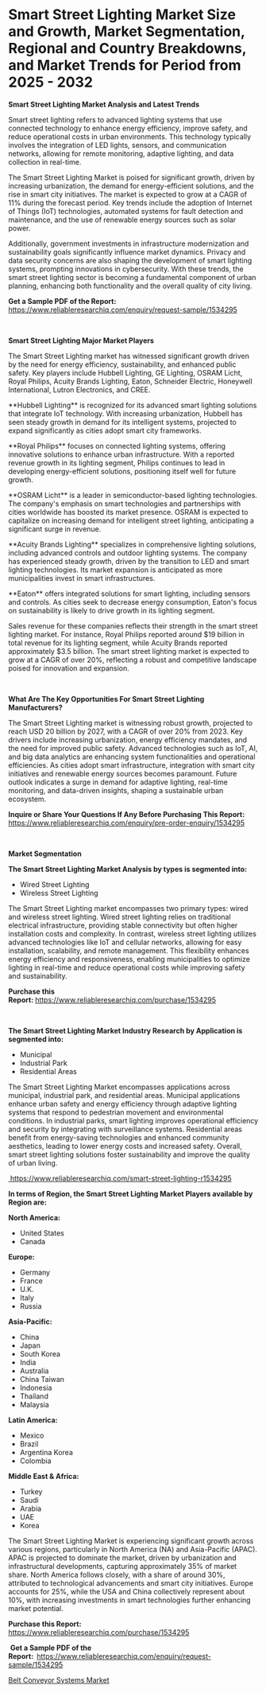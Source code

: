 <p><h1>Smart Street Lighting Market Size and Growth, Market Segmentation, Regional and Country Breakdowns, and Market Trends for Period from 2025 -  2032</h1></p><p><strong>Smart Street Lighting Market Analysis and Latest Trends</strong></p>
<p><p>Smart street lighting refers to advanced lighting systems that use connected technology to enhance energy efficiency, improve safety, and reduce operational costs in urban environments. This technology typically involves the integration of LED lights, sensors, and communication networks, allowing for remote monitoring, adaptive lighting, and data collection in real-time.</p><p>The Smart Street Lighting Market is poised for significant growth, driven by increasing urbanization, the demand for energy-efficient solutions, and the rise in smart city initiatives. The market is expected to grow at a CAGR of 11% during the forecast period. Key trends include the adoption of Internet of Things (IoT) technologies, automated systems for fault detection and maintenance, and the use of renewable energy sources such as solar power. </p><p>Additionally, government investments in infrastructure modernization and sustainability goals significantly influence market dynamics. Privacy and data security concerns are also shaping the development of smart lighting systems, prompting innovations in cybersecurity. With these trends, the smart street lighting sector is becoming a fundamental component of urban planning, enhancing both functionality and the overall quality of city living.</p></p>
<p><strong>Get a Sample PDF of the Report:&nbsp;</strong> <a href="https://www.reliableresearchiq.com/enquiry/request-sample/1534295?utm_campaign=3058&utm_medium=2&utm_source=Github&utm_content=ia&utm_term=08042025&utm_id=smart-street-lighting">https://www.reliableresearchiq.com/enquiry/request-sample/1534295</a></p>
<p>&nbsp;</p>
<p><strong>Smart Street Lighting Major Market Players</strong></p>
<p><p>The Smart Street Lighting market has witnessed significant growth driven by the need for energy efficiency, sustainability, and enhanced public safety. Key players include Hubbell Lighting, GE Lighting, OSRAM Licht, Royal Philips, Acuity Brands Lighting, Eaton, Schneider Electric, Honeywell International, Lutron Electronics, and CREE.</p><p>**Hubbell Lighting** is recognized for its advanced smart lighting solutions that integrate IoT technology. With increasing urbanization, Hubbell has seen steady growth in demand for its intelligent systems, projected to expand significantly as cities adopt smart city frameworks.</p><p>**Royal Philips** focuses on connected lighting systems, offering innovative solutions to enhance urban infrastructure. With a reported revenue growth in its lighting segment, Philips continues to lead in developing energy-efficient solutions, positioning itself well for future growth.</p><p>**OSRAM Licht** is a leader in semiconductor-based lighting technologies. The company's emphasis on smart technologies and partnerships with cities worldwide has boosted its market presence. OSRAM is expected to capitalize on increasing demand for intelligent street lighting, anticipating a significant surge in revenue.</p><p>**Acuity Brands Lighting** specializes in comprehensive lighting solutions, including advanced controls and outdoor lighting systems. The company has experienced steady growth, driven by the transition to LED and smart lighting technologies. Its market expansion is anticipated as more municipalities invest in smart infrastructures.</p><p>**Eaton** offers integrated solutions for smart lighting, including sensors and controls. As cities seek to decrease energy consumption, Eaton's focus on sustainability is likely to drive growth in its lighting segment.</p><p>Sales revenue for these companies reflects their strength in the smart street lighting market. For instance, Royal Philips reported around $19 billion in total revenue for its lighting segment, while Acuity Brands reported approximately $3.5 billion. The smart street lighting market is expected to grow at a CAGR of over 20%, reflecting a robust and competitive landscape poised for innovation and expansion.</p></p>
<p>&nbsp;</p>
<p><strong>What Are The Key Opportunities For Smart Street Lighting Manufacturers?</strong></p>
<p><p>The Smart Street Lighting market is witnessing robust growth, projected to reach USD 20 billion by 2027, with a CAGR of over 20% from 2023. Key drivers include increasing urbanization, energy efficiency mandates, and the need for improved public safety. Advanced technologies such as IoT, AI, and big data analytics are enhancing system functionalities and operational efficiencies. As cities adopt smart infrastructure, integration with smart city initiatives and renewable energy sources becomes paramount. Future outlook indicates a surge in demand for adaptive lighting, real-time monitoring, and data-driven insights, shaping a sustainable urban ecosystem.</p></p>
<p><strong>Inquire or Share Your Questions If Any Before Purchasing This Report:</strong> <a href="https://www.reliableresearchiq.com/enquiry/pre-order-enquiry/1534295?utm_campaign=3058&utm_medium=2&utm_source=Github&utm_content=ia&utm_term=08042025&utm_id=smart-street-lighting">https://www.reliableresearchiq.com/enquiry/pre-order-enquiry/1534295</a></p>
<p>&nbsp;</p>
<p><strong>Market Segmentation</strong></p>
<p><strong>The Smart Street Lighting Market Analysis by types is segmented into:</strong></p>
<p><ul><li>Wired Street Lighting</li><li>Wireless Street Lighting</li></ul></p>
<p><p>The Smart Street Lighting market encompasses two primary types: wired and wireless street lighting. Wired street lighting relies on traditional electrical infrastructure, providing stable connectivity but often higher installation costs and complexity. In contrast, wireless street lighting utilizes advanced technologies like IoT and cellular networks, allowing for easy installation, scalability, and remote management. This flexibility enhances energy efficiency and responsiveness, enabling municipalities to optimize lighting in real-time and reduce operational costs while improving safety and sustainability.</p></p>
<p><strong>Purchase this Report:&nbsp;</strong><a href="https://www.reliableresearchiq.com/purchase/1534295?utm_campaign=3058&utm_medium=2&utm_source=Github&utm_content=ia&utm_term=08042025&utm_id=smart-street-lighting">https://www.reliableresearchiq.com/purchase/1534295</a></p>
<p>&nbsp;</p>
<p><strong>The Smart Street Lighting Market Industry Research by Application is segmented into:</strong></p>
<p><ul><li>Municipal</li><li>Industrial Park</li><li>Residential Areas</li></ul></p>
<p><p>The Smart Street Lighting Market encompasses applications across municipal, industrial park, and residential areas. Municipal applications enhance urban safety and energy efficiency through adaptive lighting systems that respond to pedestrian movement and environmental conditions. In industrial parks, smart lighting improves operational efficiency and security by integrating with surveillance systems. Residential areas benefit from energy-saving technologies and enhanced community aesthetics, leading to lower energy costs and increased safety. Overall, smart street lighting solutions foster sustainability and improve the quality of urban living.</p></p>
<p><a href="https://www.reliableresearchiq.com/smart-street-lighting-r1534295?utm_campaign=3058&utm_medium=2&utm_source=Github&utm_content=ia&utm_term=08042025&utm_id=smart-street-lighting">&nbsp;https://www.reliableresearchiq.com/smart-street-lighting-r1534295</a></p>
<p><strong>In terms of Region, the Smart Street Lighting Market Players available by Region are:</strong></p>
<p>
    <p> <strong> North America: </strong>
        <ul>
            <li>United States</li>
            <li>Canada</li>
        </ul>
        </p> 
    <p> <strong> Europe: </strong>
        <ul>
            <li>Germany</li>
            <li>France</li>
            <li>U.K.</li>
            <li>Italy</li>
            <li>Russia</li>
        </ul>
        </p> 
    <p> <strong> Asia-Pacific: </strong>
        <ul>
            <li>China</li>
            <li>Japan</li>
            <li>South Korea</li>
            <li>India</li>
            <li>Australia</li>
            <li>China Taiwan</li>
            <li>Indonesia</li>
            <li>Thailand</li>
            <li>Malaysia</li>
        </ul>
        </p> 
    <p> <strong> Latin America: </strong>
        <ul>
            <li>Mexico</li>
            <li>Brazil</li>
            <li>Argentina Korea</li>
            <li>Colombia</li>
        </ul>
        </p> 
    <p> <strong> Middle East & Africa: </strong>
        <ul>
            <li>Turkey</li>
            <li>Saudi</li>
            <li>Arabia</li>
            <li>UAE</li>
            <li>Korea</li>
        </ul>
    </p>
    </p>
<p><p>The Smart Street Lighting Market is experiencing significant growth across various regions, particularly in North America (NA) and Asia-Pacific (APAC). APAC is projected to dominate the market, driven by urbanization and infrastructural developments, capturing approximately 35% of market share. North America follows closely, with a share of around 30%, attributed to technological advancements and smart city initiatives. Europe accounts for 25%, while the USA and China collectively represent about 10%, with increasing investments in smart technologies further enhancing market potential.</p></p>
<p><strong>Purchase this Report: </strong><a href="https://www.reliableresearchiq.com/purchase/1534295?utm_campaign=3058&utm_medium=2&utm_source=Github&utm_content=ia&utm_term=08042025&utm_id=smart-street-lighting">https://www.reliableresearchiq.com/purchase/1534295</a></p>
<p>&nbsp;<strong>Get a Sample PDF of the Report:&nbsp;&nbsp;</strong><a href="https://www.reliableresearchiq.com/enquiry/request-sample/1534295?utm_campaign=3058&utm_medium=2&utm_source=Github&utm_content=ia&utm_term=08042025&utm_id=smart-street-lighting">https://www.reliableresearchiq.com/enquiry/request-sample/1534295</a></p>
<p><strong></strong></p>
<p><p><a href="https://github.com/pizolina/Market-Research-Report-List-7/blob/main/belt-conveyor-systems-market.md?utm_campaign=3058&utm_medium=2&utm_source=Github&utm_content=ia&utm_term=08042025&utm_id=smart-street-lighting">Belt Conveyor Systems Market</a></p></p>